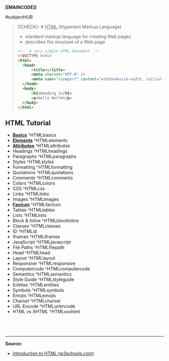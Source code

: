 **[[MAINCODE]]**

#subjectHUB
>[!CHECK]- # <u>HTML</u> (Hypertext Markup Language)
>- standard markup language for creating Web pages
>- describes the structure of a Web page
> ```HTML
> <!-- A very simple HTML document -->
> <!DOCTYPE html>
> <html>
> 	<head>
> 		<title></title>
> 		<meta charset="UTF-8" />
> 		<meta name="viewport" content="width=device-width, initial-scale=1.0" />
> 	</head>
> 	<body>
> 		<h1>Heading 1</h1>
> 		<p>Hello World</p>
> 	</body>
> </html>
> ```

## HTML Tutorial

- **[Basics](HTMLBASICS.md)** ^HTMLbasics
- **[Elements](HTMLELEMENTS.md)** ^HTMLelements
- **[Attributes](HTMLattributes.md)** ^HTMLattributes
- Headings ^HTMLheadings
- Paragraphs ^HTMLparagraphs
- Styles ^HTMLstyles
- Formatting ^HTMLformatting
- Quotations ^HTMLquotations
- Comments ^HTMLcomments
- Colors ^HTMLcolors
- CSS ^HTMLcss
- Links ^HTMLlinks
- Images ^HTMLimages
- **[Favicon](HTMLfavicon.md)** ^HTMLfavicon
- Tables ^HTMLtables
- Lists ^HTMLlists
- Block & Inline ^HTMLblockinline
- Classes ^HTMLclasses
- ID ^HTMLid
- Iframes ^HTMLiframes
- JavaScript ^HTMLjavascript
- File Paths ^HTMLfilepath
- Head ^HTMLhead
- Layout ^HTMLlayout
- Responsive ^HTMLresponsive
- Computercode ^HTMLcomputercode
- Semantics ^HTMLsemantics
- Style Guide ^HTMLstyleguide
- Entities ^HTMLentities
- Symbols ^HTMLsymbols
- Emojis ^HTMLemojis
- Charset ^HTMLcharset
- URL Encode ^HTMLurlencode
- HTML vs XHTML ^HTMLvsxhtml

<br>

# 
---
**Source:**
- [Introduction to HTML (w3schools.com)](https://www.w3schools.com/html/html_intro.asp)